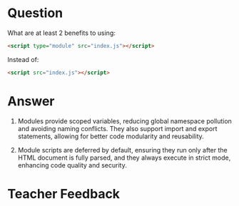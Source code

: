 # Question

What are at least 2 benefits to using:

```html
<script type="module" src="index.js"></script>
```

Instead of:

```html
<script src="index.js"></script>
```

# Answer
1.  Modules provide scoped variables, reducing global namespace pollution and avoiding naming conflicts. They also support import and export statements, allowing for better code modularity and reusability.

2. Module scripts are deferred by default, ensuring they run only after the HTML document is fully parsed, and they always execute in strict mode, enhancing code quality and security.

# Teacher Feedback